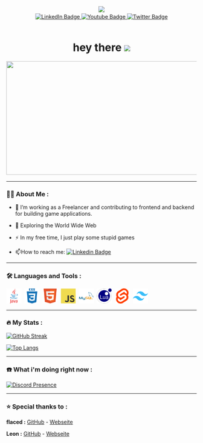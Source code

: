 <div id="header" align="center">
  <img src="https://media.discordapp.net/attachments/1022502818185224193/1046780380491038842/S.png" width="100"/>
</div>

<div align="center">
<div id="badges">
  <a href="your-linkedin-URL">
    <img src="https://img.shields.io/badge/Instagram-ff69b4?style=for-the-badge&logo=instagram&logoColor=white" alt="LinkedIn Badge"/>
  </a>
  <a href="your-youtube-URL">
    <img src="https://img.shields.io/badge/TikTok-black?style=for-the-badge&logo=tiktok&logoColor=white" alt="Youtube Badge"/>
  </a>
  <a href="your-twitter-URL">
    <img src="https://img.shields.io/badge/Twitter-blue?style=for-the-badge&logo=twitter&logoColor=white" alt="Twitter Badge"/>
  </a>
</div>
 </div>
 <div align="center">
    <img src="https://komarev.com/ghpvc/?username=1o2r3n&style=flat-square&color=blue" alt=""/>
 </div>
 

 <h1 align="center">
  hey there
  <img src="https://media.giphy.com/media/hvRJCLFzcasrR4ia7z/giphy.gif" width="30px"/>
</h1>


<div align="center">
  <img src="https://cdn.hashnode.com/res/hashnode/image/upload/v1595331045788/7DTc5AKaw.gif?auto=format,compress&gif-q=60&format=webm" width="600" height="300"/>
</div>

---

### :woman_technologist: About Me :

- :telescope: I’m working as a Freelancer and contributing to frontend and backend for building game applications.

- :seedling: Exploring the World Wide Web

- :zap: In my free time, I just play some stupid games 

- :mailbox:How to reach me: [![Linkedin Badge](https://img.shields.io/badge/-Email-blue?style=flat&logo=email&logoColor=white)](mailto:hallo@so-en.eu)

---

### :hammer_and_wrench: Languages and Tools :

<div>
  <img src="https://github.com/devicons/devicon/blob/master/icons/java/java-original-wordmark.svg" title="Java" alt="Java" width="40" height="40"/>&nbsp;
  <img src="https://github.com/devicons/devicon/blob/master/icons/css3/css3-plain-wordmark.svg"  title="CSS3" alt="CSS" width="40" height="40"/>&nbsp;
  <img src="https://github.com/devicons/devicon/blob/master/icons/html5/html5-original.svg" title="HTML5" alt="HTML" width="40" height="40"/>&nbsp;
  <img src="https://github.com/devicons/devicon/blob/master/icons/javascript/javascript-original.svg" title="JavaScript" alt="JavaScript" width="40" height="40"/>&nbsp;
  <img src="https://github.com/devicons/devicon/blob/master/icons/mysql/mysql-original-wordmark.svg" title="MySQL"  alt="MySQL" width="40" height="40"/>&nbsp;
  <img src="https://github.com/devicons/devicon/blob/master/icons/lua/lua-original-wordmark.svg" title="NodeJS" alt="NodeJS" width="40" height="40"/>&nbsp;
  <img src="https://github.com/devicons/devicon/blob/master/icons/svelte/svelte-original.svg" title="NodeJS" alt="NodeJS" width="40" height="40"/>&nbsp;
  <img src="https://github.com/devicons/devicon/blob/master/icons/tailwindcss/tailwindcss-plain.svg" title="NodeJS" alt="NodeJS" width="40" height="40"/>&nbsp;
</div>

---

### :fire: My Stats :

[![GitHub Streak](http://github-readme-streak-stats.herokuapp.com?user=1o2r3n&theme=dark&background=000000)](https://git.io/streak-stats)
<div></div>

[![Top Langs](https://github-readme-stats.vercel.app/api/top-langs/?username=1o2r3n&layout=compact&theme=vision-friendly-dark)](https://github.com/1o2r3n)

---

### :telephone: What i'm doing right now :

[![Discord Presence](https://lanyard.cnrad.dev/api/378528712850669568)](https://discord.com/users/378528712850669568)

---

### :star: Special thanks to :

**flaced :** [GitHub](https://github.com/flaced) - [Webseite](https://flaced.de)
<div></div>

**Leon :** [GitHub](https://github.com/UnknownL3on) - [Webseite](https://leondev.xyz/)
